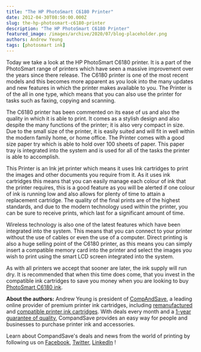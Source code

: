 ```yaml
---
title: "The HP PhotoSmart C6180 Printer"
date: 2012-04-30T08:50:00.000Z
slug: the-hp-photosmart-c6180-printer
description: "The HP PhotoSmart C6180 Printer"
featured_image: /images/archive/2020/07/blog-placeholder.png
authors: Andrew Yeung
tags: [photosmart ink]
---
```


Today we take a look at the HP PhotoSmart C6180 printer. It is a part of the PhotoSmart range of printers which have seen a massive improvement over the years since there release. The C6180 printer is one of the most recent models and this becomes more apparent as you look into the many updates and new features in which the printer makes available to you. The Printer is of the all in one type, which means that you can also use the printer for tasks such as faxing, copying and scanning. 

The C6180 printer has been commented on its ease of us and also the quality in which it is able to print. It comes as a stylish design and also despite the many functions of the printer; it is also very compact in size. Due to the small size of the printer, it is easily suited and will fit in well within the modern family home, or home office. The Printer comes with a good size paper try which is able to hold over 100 sheets of paper. This paper tray is integrated into the system and is used for all of the tasks the printer is able to accomplish. 

This Printer is an Ink jet printer which means it uses Ink cartridges to print the images and other documents you require from it. As it uses ink cartridges this means that you can easily manage each colour of ink that the printer requires, this is a good feature as you will be alerted if one colour of ink is running low and also allows for plenty of time to attain a replacement cartridge. The quality of the final prints are of the highest standards, and due to the modern technology used within the printer, you can be sure to receive prints, which last for a significant amount of time. 

Wireless technology is also one of the latest features which have been integrated into the system. This means that you can connect to your printer without the use of cables or even the use of a computer. Direct printing is also a huge selling point of the C6180 printer, as this means you can simply insert a compatible memory card into the printer and select the images you wish to print using the smart LCD screen integrated into the system.

As with all printers we accept that sooner are later, the ink supply will run dry. It is recommended that when this time does come, that you invest in the compatible ink cartridges to save you money when you are looking to buy [PhotoSmart C6180 ink](https://www.compandsave.com/hp/photosmart/c6180-ink-cartridges).

  
**About the authors:** Andrew Yeung is president of [CompAndSave](https://www.compandsave.com/), a leading online provider of premium printer ink cartridges, including [remanufactured](https://www.compandsave.com/help) and [compatible printer ink cartridges](https://www.compandsave.com/help). With deals every month and a [1-year guarantee of quality](https://www.compandsave.com/help), CompandSave provides an easy way for people and businesses to purchase printer ink and accessories.

Learn about CompandSave's deals and news from the world of printing by following us on [Facebook](https://www.facebook.com/compandsave.ink), [Twitter](https://twitter.com/compandsave), [LinkedIn](https://www.linkedin.com) !